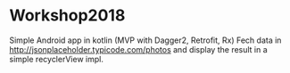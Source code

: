 # Workshop2018
Simple Android app in kotlin (MVP with Dagger2, Retrofit, Rx) 
Fech data in http://jsonplaceholder.typicode.com/photos and display the result in a simple recyclerView impl.

